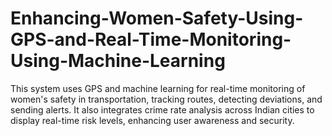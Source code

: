 # Enhancing-Women-Safety-Using-GPS-and-Real-Time-Monitoring-Using-Machine-Learning
This system uses GPS and machine learning for real-time monitoring of women's safety in transportation, tracking routes, detecting deviations, and sending alerts. It also integrates crime rate analysis across Indian cities to display real-time risk levels, enhancing user awareness and security.
